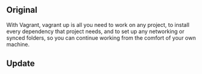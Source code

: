 ## Original 

With Vagrant, vagrant up is all you need to work on any project, to install every dependency that project needs, and to set up any networking or synced folders, so you can continue working from the comfort of your own machine.

## Update

